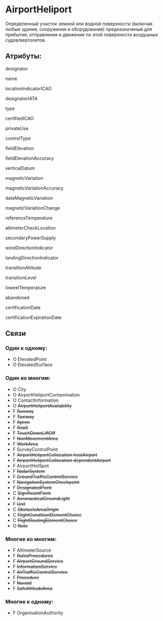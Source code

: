 AirportHeliport
===============

Определенный участок земной или водной поверхности (включая любые здания, сооружения и оборудование)
предназначеный для прибытия, отправления и движение по этой поверхности воздушных судов/вертолетов.

Атрибуты:
---------

designator

name

locationIndicatorICAO

designatorIATA

type

certifiedICAO

privateUse

controlType

fieldElevation

fieldElevationAccuracy

verticalDatum

magneticVariation

magneticVariationAccuracy

dateMagneticVariation

magneticVariationChange

referenceTemperature

altimeterCheckLocation

secondaryPowerSupply

windDirectionIndicator

landingDirectionIndicator

transitionAltitude

transitionLevel

lowestTemperature

abandoned

certificationDate

certificationExpirationDate

## Связи

### Один к одному:

- O ElevatedPoint
- O ElevatedSurface

### Один ко многим:

- O City
- O AirportHeliportContamination
- O ContactInformation
- O ~~AirportHeliportAvailability~~
- F ~~Runway~~
- F ~~Taxiway~~
- F ~~Apron~~
- F ~~Road~~
- F ~~TouchDownLiftOff~~
- F ~~NonMovementArea~~
- F ~~WorkArea~~
- F SurveyControlPoint
- F ~~AirportHeliportCollocation hostAirport~~
- F ~~AirportHeliportCollocation dependentAirport~~
- F AirportHotSpot
- F ~~RadarSystem~~
- F ~~GroundTrafficControlService~~
- F ~~NavigationSystemCheckpoint~~
- F ~~DesignatedPoint~~
- C ~~SignificantPoint~~
- F ~~AeronauticalGroundLight~~
- F ~~Unit~~
- C ~~ObstacleAreaOrigin~~
- C ~~FlightConditionElementChoice~~
- C ~~FlightRoutingElementChoice~~
- O ~~Note~~

### Многие ко многим:

- F AltimeterSource
- F ~~RulesProcedures~~
- F ~~AirportGroundService~~
- F ~~InformationService~~
- F ~~AirTrafficControlService~~
- F ~~Procedure~~
- F ~~Navaid~~
- F ~~SafeAltitudeArea~~

### Многие к одному:

- F OrganisationAuthority
